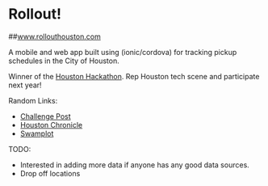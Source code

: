 # Rollout!
##www.rollouthouston.com

A mobile and web app built using (ionic/cordova) for tracking pickup schedules in the City of Houston.

Winner of the [Houston Hackathon](http://houstonhackathon.com). Rep Houston tech scene and participate next year!

Random Links: 
* [Challenge Post](http://challengepost.com/software/rollout-instant-trash-pickup-schedule-recycling-app)
* [Houston Chronicle](http://www.houstonchronicle.com/news/houston-texas/article/City-hackathon-yields-app-for-trash-recycling-6360757.php?t=4e8c4c11c5c0059fa0&cmpid=twitter-premium#photo-4655597)
* [Swamplot](http://swamplot.com/new-iphone-app-bugs-you-when-its-time-to-take-out-the-trash-but-refuses-to-do-it-for-you/2015-07-06/)

TODO: 

* Interested in adding more data if anyone has any good data sources.
* Drop off locations
